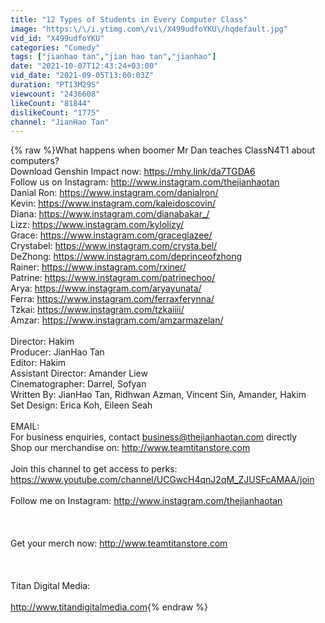 ```yaml
---
title: "12 Types of Students in Every Computer Class"
image: "https:\/\/i.ytimg.com\/vi\/X499udfoYKU\/hqdefault.jpg"
vid_id: "X499udfoYKU"
categories: "Comedy"
tags: ["jianhao tan","jian hao tan","jianhao"]
date: "2021-10-07T12:43:24+03:00"
vid_date: "2021-09-05T13:00:03Z"
duration: "PT13M29S"
viewcount: "2436608"
likeCount: "81844"
dislikeCount: "1775"
channel: "JianHao Tan"
---
```

{% raw %}What happens when boomer Mr Dan teaches ClassN4T1 about computers?<br />Download Genshin Impact now: <a rel="nofollow" target="blank" href="https://mhy.link/da7TGDA6">https://mhy.link/da7TGDA6</a><br />Follow us on Instagram: <a rel="nofollow" target="blank" href="http://www.instagram.com/thejianhaotan">http://www.instagram.com/thejianhaotan</a><br />Danial Ron: <a rel="nofollow" target="blank" href="https://www.instagram.com/danialron/">https://www.instagram.com/danialron/</a> <br />Kevin: <a rel="nofollow" target="blank" href="https://www.instagram.com/kaleidoscovin/">https://www.instagram.com/kaleidoscovin/</a>  <br />Diana: <a rel="nofollow" target="blank" href="https://www.instagram.com/dianabakar_/">https://www.instagram.com/dianabakar_/</a> <br />Lizz: <a rel="nofollow" target="blank" href="https://www.instagram.com/kylolizy/">https://www.instagram.com/kylolizy/</a> <br />Grace: <a rel="nofollow" target="blank" href="https://www.instagram.com/graceglazee/">https://www.instagram.com/graceglazee/</a> <br />Crystabel: <a rel="nofollow" target="blank" href="https://www.instagram.com/crysta.bel/">https://www.instagram.com/crysta.bel/</a> <br />DeZhong: <a rel="nofollow" target="blank" href="https://www.instagram.com/deprinceofzhong">https://www.instagram.com/deprinceofzhong</a><br />Rainer: <a rel="nofollow" target="blank" href="https://www.instagram.com/rxiner/">https://www.instagram.com/rxiner/</a> <br />Patrine: <a rel="nofollow" target="blank" href="https://www.instagram.com/patrinechoo/">https://www.instagram.com/patrinechoo/</a> <br />Arya: <a rel="nofollow" target="blank" href="https://www.instagram.com/aryayunata/">https://www.instagram.com/aryayunata/</a> <br />Ferra: <a rel="nofollow" target="blank" href="https://www.instagram.com/ferraxferynna/">https://www.instagram.com/ferraxferynna/</a> <br />Tzkai: <a rel="nofollow" target="blank" href="https://www.instagram.com/tzkaiiii/">https://www.instagram.com/tzkaiiii/</a> <br />Amzar: <a rel="nofollow" target="blank" href="https://www.instagram.com/amzarmazelan/">https://www.instagram.com/amzarmazelan/</a> <br /><br />Director: Hakim<br />Producer: JianHao Tan<br />Editor: Hakim<br />Assistant Director: Amander Liew<br />Cinematographer: Darrel, Sofyan<br />Written By: JianHao Tan, Ridhwan Azman, Vincent Sin, Amander, Hakim <br />Set Design: Erica Koh, Eileen Seah<br /><br />EMAIL: <br />For business enquiries, contact business@thejianhaotan.com directly<br />Shop our merchandise on: <a rel="nofollow" target="blank" href="http://www.teamtitanstore.com">http://www.teamtitanstore.com</a><br /><br />Join this channel to get access to perks:<br /><a rel="nofollow" target="blank" href="https://www.youtube.com/channel/UCGwcH4qnJ2qM_ZJUSFcAMAA/join">https://www.youtube.com/channel/UCGwcH4qnJ2qM_ZJUSFcAMAA/join</a><br /><br />Follow me on Instagram: <a rel="nofollow" target="blank" href="http://www.instagram.com/thejianhaotan">http://www.instagram.com/thejianhaotan</a><br /><br /><br /><br />Get your merch now: <a rel="nofollow" target="blank" href="http://www.teamtitanstore.com">http://www.teamtitanstore.com</a> <br /><br /><br /><br />Titan Digital Media: <br /><br /><a rel="nofollow" target="blank" href="http://www.titandigitalmedia.com">http://www.titandigitalmedia.com</a>{% endraw %}
